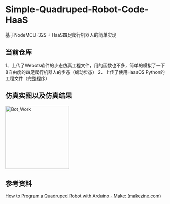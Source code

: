 # Simple-Quadruped-Robot-Code-HaaS
基于NodeMCU-32S + HaaS四足爬行机器人的简单实现

## 当前仓库
1、上传了Webots软件的步态仿真工程文件，用的函数也不多，简单的模拟了一下8自由度的四足爬行机器人的步态（蠕动步态）
2、上传了使用HaasOS Python的工程文件（完整程序）

## 仿真实图以及仿真结果
<img src="Readme_Files/Bot_Work.gif" alt="Bot_Work" width="200" height="auto" />

## 参考资料
[How to Program a Quadruped Robot with Arduino - Make: (makezine.com)](https://makezine.com/article/technology/robotics/robot-quadruped-arduino-program/)
